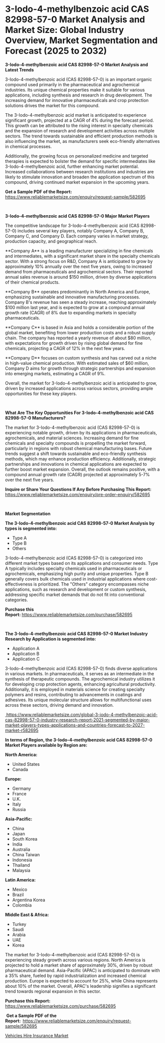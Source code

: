 <p><h1>3-Iodo-4-methylbenzoic acid CAS 82998-57-0 Market Analysis and Market Size: Global Industry Overview, Market Segmentation and Forecast (2025 to 2032)</h1></p><p><strong>3-Iodo-4-methylbenzoic acid CAS 82998-57-0 Market Analysis and Latest Trends</strong></p>
<p><p>3-Iodo-4-methylbenzoic acid (CAS 82998-57-0) is an important organic compound used primarily in the pharmaceutical and agrochemical industries. Its unique chemical properties make it suitable for various applications, including synthesis and research in drug development. The increasing demand for innovative pharmaceuticals and crop protection solutions drives the market for this compound.</p><p>The 3-Iodo-4-methylbenzoic acid market is anticipated to experience significant growth, projected at a CAGR of 4% during the forecast period. This growth can be attributed to the rising interest in specialty chemicals and the expansion of research and development activities across multiple sectors. The trend towards sustainable and efficient production methods is also influencing the market, as manufacturers seek eco-friendly alternatives in chemical processes.</p><p>Additionally, the growing focus on personalized medicine and targeted therapies is expected to bolster the demand for specific intermediates like 3-Iodo-4-methylbenzoic acid, further enhancing market potential. Increased collaborations between research institutions and industries are likely to stimulate innovation and broaden the application spectrum of this compound, driving continued market expansion in the upcoming years.</p></p>
<p><strong>Get a Sample PDF of the Report:&nbsp;</strong> <a href="https://www.reliablemarketsize.com/enquiry/request-sample/582695?utm_campaign=3525&utm_medium=2&utm_source=Github&utm_content=ia&utm_term=23032025&utm_id=3-iodo-4-methylbenzoic-acid-cas-82998-57-0">https://www.reliablemarketsize.com/enquiry/request-sample/582695</a></p>
<p>&nbsp;</p>
<p><strong>3-Iodo-4-methylbenzoic acid CAS 82998-57-0 Major Market Players</strong></p>
<p><p>The competitive landscape for 3-Iodo-4-methylbenzoic acid (CAS 82998-57-0) includes several key players, notably Company A, Company B, Company C, and Company D. Each company varies in market strategy, production capacity, and geographical reach.</p><p>**Company A** is a leading manufacturer specializing in fine chemicals and intermediates, with a significant market share in the specialty chemicals sector. With a strong focus on R&D, Company A is anticipated to grow by approximately 10% annually over the next five years, owing to increased demand from pharmaceuticals and agrochemical sectors. Their reported annual sales revenue is around $150 million, driven by diverse applications of their chemical products.</p><p>**Company B** operates predominantly in North America and Europe, emphasizing sustainable and innovative manufacturing processes. Company B's revenue has seen a steady increase, reaching approximately $100 million last year, and is expected to grow at a compound annual growth rate (CAGR) of 8% due to expanding markets in specialty pharmaceuticals.</p><p>**Company C** is based in Asia and holds a considerable portion of the global market, benefiting from lower production costs and a robust supply chain. The company has reported a yearly revenue of about $80 million, with expectations for growth driven by rising global demand for fine chemicals, projecting a CAGR of 12% in the next few years.</p><p>**Company D** focuses on custom synthesis and has carved out a niche in high-value chemical production. With estimated sales of $60 million, Company D aims for growth through strategic partnerships and expansion into emerging markets, estimating a CAGR of 9%.</p><p>Overall, the market for 3-Iodo-4-methylbenzoic acid is anticipated to grow, driven by increased applications across various sectors, providing ample opportunities for these key players.</p></p>
<p>&nbsp;</p>
<p><strong>What Are The Key Opportunities For 3-Iodo-4-methylbenzoic acid CAS 82998-57-0 Manufacturers?</strong></p>
<p><p>The market for 3-Iodo-4-methylbenzoic acid (CAS 82998-57-0) is experiencing notable growth, driven by its applications in pharmaceuticals, agrochemicals, and material sciences. Increasing demand for fine chemicals and specialty compounds is propelling the market forward, particularly in regions with robust chemical manufacturing bases. Future trends suggest a shift towards sustainable and eco-friendly synthesis methods, which may enhance production efficiency. Additionally, strategic partnerships and innovations in chemical applications are expected to further boost market expansion. Overall, the outlook remains positive, with a compound annual growth rate (CAGR) projected at approximately 5-7% over the next five years.</p></p>
<p><strong>Inquire or Share Your Questions If Any Before Purchasing This Report:</strong> <a href="https://www.reliablemarketsize.com/enquiry/pre-order-enquiry/582695?utm_campaign=3525&utm_medium=2&utm_source=Github&utm_content=ia&utm_term=23032025&utm_id=3-iodo-4-methylbenzoic-acid-cas-82998-57-0">https://www.reliablemarketsize.com/enquiry/pre-order-enquiry/582695</a></p>
<p>&nbsp;</p>
<p><strong>Market Segmentation</strong></p>
<p><strong>The 3-Iodo-4-methylbenzoic acid CAS 82998-57-0 Market Analysis by types is segmented into:</strong></p>
<p><ul><li>Type A</li><li>Type B</li><li>Others</li></ul></p>
<p><p>3-Iodo-4-methylbenzoic acid (CAS 82998-57-0) is categorized into different market types based on its applications and consumer needs. Type A typically includes specialty chemicals used in pharmaceuticals or agrochemicals, emphasizing high purity and unique properties. Type B generally covers bulk chemicals used in industrial applications where cost-effectiveness is prioritized. The "Others" category encompasses niche applications, such as research and development or custom synthesis, addressing specific market demands that do not fit into conventional categories.</p></p>
<p><strong>Purchase this Report:&nbsp;</strong><a href="https://www.reliablemarketsize.com/purchase/582695?utm_campaign=3525&utm_medium=2&utm_source=Github&utm_content=ia&utm_term=23032025&utm_id=3-iodo-4-methylbenzoic-acid-cas-82998-57-0">https://www.reliablemarketsize.com/purchase/582695</a></p>
<p>&nbsp;</p>
<p><strong>The 3-Iodo-4-methylbenzoic acid CAS 82998-57-0 Market Industry Research by Application is segmented into:</strong></p>
<p><ul><li>Application A</li><li>Application B</li><li>Application C</li></ul></p>
<p><p>3-Iodo-4-methylbenzoic acid (CAS 82998-57-0) finds diverse applications in various markets. In pharmaceuticals, it serves as an intermediate in the synthesis of therapeutic compounds. The agrochemical industry utilizes it for developing crop protection agents, enhancing agricultural productivity. Additionally, it is employed in materials science for creating specialty polymers and resins, contributing to advancements in coatings and adhesives. Its unique molecular structure allows for multifunctional uses across these sectors, driving demand and innovation.</p></p>
<p><a href="https://www.reliablemarketsize.com/global-3-iodo-4-methylbenzoic-acid-cas-82998-57-0-industry-research-report-2021-segmented-by-major-market-players-types-applications-and-countries-forecast-to-2027-market-r582695?utm_campaign=3525&utm_medium=2&utm_source=Github&utm_content=ia&utm_term=23032025&utm_id=3-iodo-4-methylbenzoic-acid-cas-82998-57-0">&nbsp;https://www.reliablemarketsize.com/global-3-iodo-4-methylbenzoic-acid-cas-82998-57-0-industry-research-report-2021-segmented-by-major-market-players-types-applications-and-countries-forecast-to-2027-market-r582695</a></p>
<p><strong>In terms of Region, the 3-Iodo-4-methylbenzoic acid CAS 82998-57-0 Market Players available by Region are:</strong></p>
<p>
    <p> <strong> North America: </strong>
        <ul>
            <li>United States</li>
            <li>Canada</li>
        </ul>
        </p> 
    <p> <strong> Europe: </strong>
        <ul>
            <li>Germany</li>
            <li>France</li>
            <li>U.K.</li>
            <li>Italy</li>
            <li>Russia</li>
        </ul>
        </p> 
    <p> <strong> Asia-Pacific: </strong>
        <ul>
            <li>China</li>
            <li>Japan</li>
            <li>South Korea</li>
            <li>India</li>
            <li>Australia</li>
            <li>China Taiwan</li>
            <li>Indonesia</li>
            <li>Thailand</li>
            <li>Malaysia</li>
        </ul>
        </p> 
    <p> <strong> Latin America: </strong>
        <ul>
            <li>Mexico</li>
            <li>Brazil</li>
            <li>Argentina Korea</li>
            <li>Colombia</li>
        </ul>
        </p> 
    <p> <strong> Middle East & Africa: </strong>
        <ul>
            <li>Turkey</li>
            <li>Saudi</li>
            <li>Arabia</li>
            <li>UAE</li>
            <li>Korea</li>
        </ul>
    </p>
    </p>
<p><p>The market for 3-Iodo-4-methylbenzoic acid (CAS 82998-57-0) is experiencing steady growth across various regions. North America is projected to hold a market share of approximately 30%, driven by robust pharmaceutical demand. Asia-Pacific (APAC) is anticipated to dominate with a 35% share, fueled by rapid industrialization and increased chemical production. Europe is expected to account for 25%, while China represents about 10% of the market. Overall, APAC's leadership signifies a significant trend towards regional expansion in this sector.</p></p>
<p><strong>Purchase this Report: </strong><a href="https://www.reliablemarketsize.com/purchase/582695?utm_campaign=3525&utm_medium=2&utm_source=Github&utm_content=ia&utm_term=23032025&utm_id=3-iodo-4-methylbenzoic-acid-cas-82998-57-0">https://www.reliablemarketsize.com/purchase/582695</a></p>
<p>&nbsp;<strong>Get a Sample PDF of the Report:&nbsp;&nbsp;</strong><a href="https://www.reliablemarketsize.com/enquiry/request-sample/582695?utm_campaign=3525&utm_medium=2&utm_source=Github&utm_content=ia&utm_term=23032025&utm_id=3-iodo-4-methylbenzoic-acid-cas-82998-57-0">https://www.reliablemarketsize.com/enquiry/request-sample/582695</a></p>
<p><strong></strong></p>
<p><p><a href="https://github.com/oeungcolesh0/Market-Research-Report-List-1/blob/main/vehicles-hire-insurance-market.md?utm_campaign=3525&utm_medium=2&utm_source=Github&utm_content=ia&utm_term=23032025&utm_id=3-iodo-4-methylbenzoic-acid-cas-82998-57-0">Vehicles Hire Insurance Market</a></p></p>